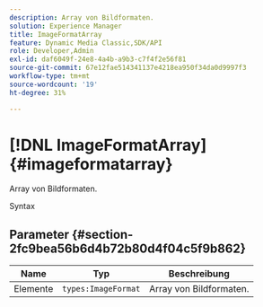 ```yaml
---
description: Array von Bildformaten.
solution: Experience Manager
title: ImageFormatArray
feature: Dynamic Media Classic,SDK/API
role: Developer,Admin
exl-id: daf6049f-24e8-4a4b-a9b3-c7f4f2e56f81
source-git-commit: 67e12fae514341137e4218ea950f34da0d9997f3
workflow-type: tm+mt
source-wordcount: '19'
ht-degree: 31%

---
```


# [!DNL ImageFormatArray]{#imageformatarray}

Array von Bildformaten.

Syntax

## Parameter {#section-2fc9bea56b6d4b72b80d4f04c5f9b862}

| Name | Typ | Beschreibung |
|---|---|---|
| Elemente | `types:ImageFormat` | Array von Bildformaten. |
